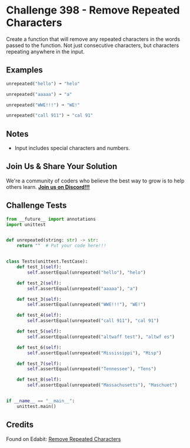 # Challenge 398 - Remove Repeated Characters

Create a function that will remove any repeated characters in the words passed to the function. Not just consecutive characters, but characters repeating anywhere in the input.

## Examples
```python
unrepeated("hello") ➞ "helo"

unrepeated("aaaaa") ➞ "a"

unrepeated("WWE!!!") ➞ "WE!"

unrepeated("call 911") ➞ "cal 91"
```
## Notes

- Input includes special characters and numbers.

## Join Us & Share Your Solution

We're a community of coders who believe the best way to grow is to help others learn. **[Join us on Discord!!!](https://discord.gg/sfHykntuGy)**

## Challenge Tests
```python
from __future__ import annotations
import unittest


def unrepeated(string: str) -> str:
    return ""  # Put your code here!!!


class Tests(unittest.TestCase):
    def test_1(self):
        self.assertEqual(unrepeated("hello"), "helo")

    def test_2(self):
        self.assertEqual(unrepeated("aaaaa"), "a")

    def test_3(self):
        self.assertEqual(unrepeated("WWE!!!"), "WE!")

    def test_4(self):
        self.assertEqual(unrepeated("call 911"), "cal 91")

    def test_5(self):
        self.assertEqual(unrepeated("altwaff test"), "altwf es")

    def test_6(self):
        self.assertEqual(unrepeated("Mississippi"), "Misp")

    def test_7(self):
        self.assertEqual(unrepeated("Tennessee"), "Tens")

    def test_8(self):
        self.assertEqual(unrepeated("Massachusetts"), "Maschuet")


if __name__ == "__main__":
    unittest.main()
```
## Credits

Found on Edabit: [Remove Repeated Characters](https://edabit.com/challenge/5fjAbvQwW3akZDior)
